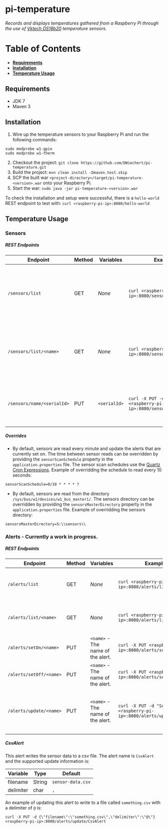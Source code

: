 # pi-temperature
*Records and displays temperatures gathered from a Raspberry Pi through the use of [Vktech DS18b20](http://www.amazon.com/Vktech-DS18b20-Waterproof-Temperature-Transmitter/dp/B00CHEZ250/ref=sr_1_7?ie=UTF8&qid=1423584993&sr=8-7&keywords=raspberry+pi+temperature+sensor) temperature sensors.*

# Table of Contents
* **[Requirements](#requirements)**
* **[Installation](#installation)**
* **[Temperature Usage](#temperature-usage)**

## Requirements
* JDK 7
* Maven 3

## Installation
1. Wire up the temperature sensors to your Raspberry Pi and run the following commands:
```
sudo modprobe w1-gpio
sudo modprobe w1-therm
```
2. Checkout the project:
```git clone https://github.com/DWiechert/pi-temperature.git```
3. Build the project:
```mvn clean install -Dmaven.test.skip```
4. SCP the built war `<project-directory>/target/pi-temperature-<version>.war` onto your Raspberry Pi.
5. Start the war:
```sudo java -jar pi-temperature-<version>.war```

To check the installation and setup were successful, there is a `hello-world` REST endpoint to test with:
```curl <raspberry-pi-ip>:8080/hello-world```

## Temperature Usage
### Sensors
##### REST Endpoints

Endpoint | Method | Variables | Example | Description
--- | --- | --- | --- | ---
`/sensors/list` | GET | _None_ | `curl <raspberry-pi-ip>:8080/sensors/list` | Returns a list of all Sensors and their information - name, serialId, tempC, tempF.
`/sensors/list/<name>` | GET | _None_ | `curl <raspberry-pi-ip>:8080/sensors/list/<name>` | Returns the specified Sensor and its information - name, serialId, tempC, tempF.
`/sensors/name/<serialId>` | PUT | `<serialId>` | `curl -X PUT -d "Some name" <raspberry-pi-ip>:8080/sensors/name/<name>` | Updates the provided sensor with a user-friendly name.

##### Overrides

 - By default, sensors are read every minute and update the alerts that are currently set on. The time between sensor reads can be overridden by providing the `sensorScanSchedule` property in the `application.properties` file. The sensor scan schedules use the [Quartz Cron Expressions](http://www.quartz-scheduler.org/documentation/quartz-2.x/tutorials/tutorial-lesson-06). Example of overridding the schedule to read every 10 seconds:
```
sensorScanSchedule=0/10 * * * * ?
```
 - By default, sensors are read from the directory `/sys/bus/w1/devices/w1_bus_master1/`. The sensors directory can be overridden by providing the `sensorsMasterDirectory` property in the `application.properties` file. Example of overridding the sensors directory:
```
sensorsMasterDirectory=S:\\sensors\\
```

### Alerts - Currently a work in progress.
##### REST Endpoints

Endpoint | Method | Variables | Example | Description
--- | --- | --- | --- | ---
`/alerts/list` | GET | _None_ | `curl <raspberry-pi-ip>:8080/alerts/list` | Returns a list of all Alerts and their status (on or off).
`/alerts/list/<name>` | GET | _None_ | `curl <raspberry-pi-ip>:8080/alerts/list/<name>` | Returnsthe specific Alert and its status (on or off).
`/alerts/setOn/<name>` | PUT | `<name>` - The name of the alert. | `curl -X PUT <raspberry-pi-ip>:8080/alerts/setOn/<name>` | Turns the specified alert on.
`/alerts/setOff/<name>` | PUT | `<name>` - The name of the alert. | `curl -X PUT <raspberry-pi-ip>:8080/alerts/setOff/<name>` | Turns the specified alert off.
`/alerts/update/<name>` | PUT | `<name>` - The name of the alert. | `curl -X PUT -d "Some message" <raspberry-pi-ip>:8080/alerts/update/<name>` | Updates the specified alert with the provided message.

##### CsvAlert

This alert writes the sensor data to a csv file. The alert name is `CsvAlert` and the supported update information is:

Variable | Type | Default
--- | --- | ---
filename | String | `sensor-data.csv`
delimiter | char | `,`

An example of updating this alert to write to a file called `something.csv` with a delimiter of `@` is:
```
curl -X PUT -d {\"filename\":\"something.csv\",\"delimiter\":\"@\"} <raspberry-pi-ip>:8080/alerts/update/CsvAlert
```
